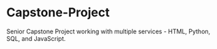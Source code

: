 # Capstone-Project
Senior Capstone Project working with multiple services - HTML, Python, SQL, and JavaScript. 

